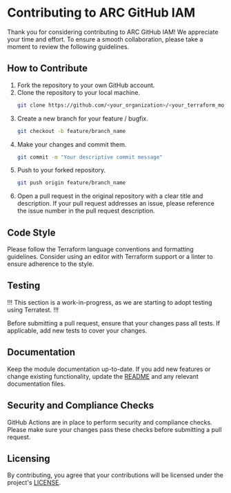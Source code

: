 # Contributing to ARC GitHub IAM
Thank you for considering contributing to ARC GitHub IAM! We appreciate your time and effort. 
To ensure a smooth collaboration, please take a moment to review the following guidelines.

## How to Contribute
1. Fork the repository to your own GitHub account.
2. Clone the repository to your local machine.
   ```bash
   git clone https://github.com/<your_organization>/<your_terraform_module>.git
   ```
3. Create a new branch for your feature / bugfix.
   ```bash
   git checkout -b feature/branch_name
   ```
4. Make your changes and commit them.
   ```bash
   git commit -m "Your descriptive commit message"
   ```
5. Push to your forked repository.
   ```bash
   git push origin feature/branch_name
   ```
6. Open a pull request in the original repository with a clear title and description.
   If your pull request addresses an issue, please reference the issue number in the pull request description.

## Code Style
Please follow the Terraform language conventions and formatting guidelines. Consider using an editor with Terraform support or a linter to ensure adherence to the style.

## Testing
!!! This section is a work-in-progress, as we are starting to adopt testing using Terratest. !!!

Before submitting a pull request, ensure that your changes pass all tests. If applicable, add new tests to cover your changes.

## Documentation
Keep the module documentation up-to-date. If you add new features or change existing functionality, update the [README](README.md) and any relevant documentation files.

## Security and Compliance Checks
GitHub Actions are in place to perform security and compliance checks. Please make sure your changes pass these checks before submitting a pull request.

## Licensing
By contributing, you agree that your contributions will be licensed under the project's [LICENSE](LICENSE).

